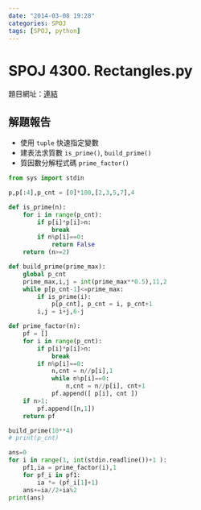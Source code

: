```yaml
---
date: "2014-03-08 19:28"
categories: SPOJ
tags: [SPOJ, python]
---
```

# SPOJ 4300. Rectangles.py

題目網址：[連結](http://www.spoj.com/problems/AE00/)

## 解題報告

* 使用 `tuple` 快速指定變數
* 建表法求質數 `is_prime()`, `build_prime()`
* 質因數分解程式碼 `prime_factor()`

```python
from sys import stdin

p,p[:4],p_cnt = [0]*100,[2,3,5,7],4

def is_prime(n):
	for i in range(p_cnt):
		if p[i]*p[i]>n:
			break
		if n%p[i]==0:
			return False
	return (n>=2)

def build_prime(prime_max):
	global p_cnt
	prime_max,i,j = int(prime_max**0.5),11,2
	while p[p_cnt-1]<=prime_max:
		if is_prime(i):
			p[p_cnt], p_cnt = i, p_cnt+1
		i,j = i+j,6-j

def prime_factor(n):
	pf = []
	for i in range(p_cnt):
		if p[i]*p[i]>n:
			break
		if n%p[i]==0:
			n,cnt = n//p[i],1
			while n%p[i]==0:
				n,cnt = n//p[i], cnt+1
			pf.append([ p[i], cnt ])
	if n>1:
		pf.append([n,1])
	return pf

build_prime(10**4)
# print(p_cnt)

ans=0
for i in range(1, int(stdin.readline())+1 ):
	pf1,ia = prime_factor(i),1
	for pf_i in pf1:
		ia *= (pf_i[1]+1)
	ans+=ia//2+ia%2
print(ans)
```
